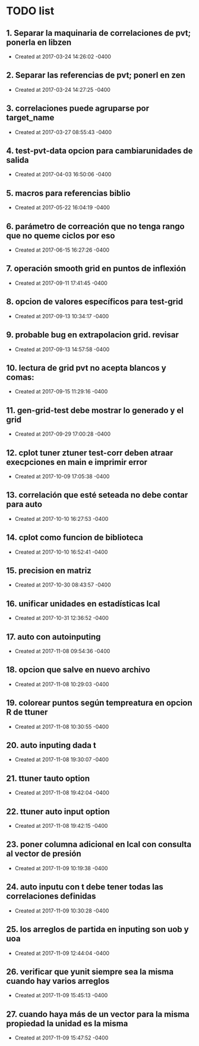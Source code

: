 # TODO list
## 1. Separar la maquinaria de correlaciones de pvt; ponerla en libzen
- Created at   2017-03-24 14:26:02 -0400

## 2. Separar las referencias de pvt; ponerl en zen
- Created at   2017-03-24 14:27:25 -0400

## 3. correlaciones puede agruparse por target_name
- Created at   2017-03-27 08:55:43 -0400

## 4. test-pvt-data opcion para cambiarunidades de salida
- Created at   2017-04-03 16:50:06 -0400

## 5. macros para referencias biblio
- Created at   2017-05-22 16:04:19 -0400

## 6. parámetro de correación que no tenga rango que no queme ciclos por eso
- Created at   2017-06-15 16:27:26 -0400

## 7. operación smooth grid en puntos de inflexión
- Created at   2017-09-11 17:41:45 -0400

## 8. opcion de valores específicos para test-grid
- Created at   2017-09-13 10:34:17 -0400

## 9. probable bug en extrapolacion grid. revisar
- Created at   2017-09-13 14:57:58 -0400

## 10. lectura de grid pvt no acepta blancos y comas:
- Created at   2017-09-15 11:29:16 -0400

## 11. gen-grid-test debe mostrar lo generado y el grid
- Created at   2017-09-29 17:00:28 -0400

## 12. cplot tuner ztuner test-corr deben atraar execpciones en main  e imprimir error
- Created at   2017-10-09 17:05:38 -0400

## 13. correlación que esté seteada no debe contar para auto
- Created at   2017-10-10 16:27:53 -0400

## 14. cplot como funcion de biblioteca
- Created at   2017-10-10 16:52:41 -0400

## 15. precision en matriz
- Created at   2017-10-30 08:43:57 -0400

## 16. unificar unidades en estadísticas lcal
- Created at   2017-10-31 12:36:52 -0400

## 17. auto con autoinputing
- Created at   2017-11-08 09:54:36 -0400

## 18. opcion que salve en nuevo archivo
- Created at   2017-11-08 10:29:03 -0400

## 19. colorear puntos según tempreatura en opcion R de ttuner
- Created at   2017-11-08 10:30:55 -0400

## 20. auto inputing dada t
- Created at   2017-11-08 19:30:07 -0400

## 21. ttuner tauto option
- Created at   2017-11-08 19:42:04 -0400

## 22. ttuner auto input option
- Created at   2017-11-08 19:42:15 -0400

## 23. poner columna adicional en lcal con consulta al vector de presión
- Created at   2017-11-09 10:19:38 -0400

## 24. auto inputu con t debe tener todas las correlaciones definidas
- Created at   2017-11-09 10:30:28 -0400

## 25. los arreglos de partida en inputing son uob y uoa
- Created at   2017-11-09 12:44:04 -0400

## 26. verificar que yunit siempre sea la misma cuando hay varios arreglos
- Created at   2017-11-09 15:45:13 -0400

## 27. cuando haya más de un vector para la misma propiedad la unidad es la misma
- Created at   2017-11-09 15:47:52 -0400

